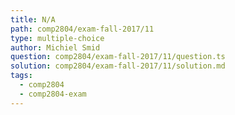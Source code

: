 ```yaml
---
title: N/A
path: comp2804/exam-fall-2017/11
type: multiple-choice
author: Michiel Smid
question: comp2804/exam-fall-2017/11/question.ts
solution: comp2804/exam-fall-2017/11/solution.md
tags:
  - comp2804
  - comp2804-exam
---
```

